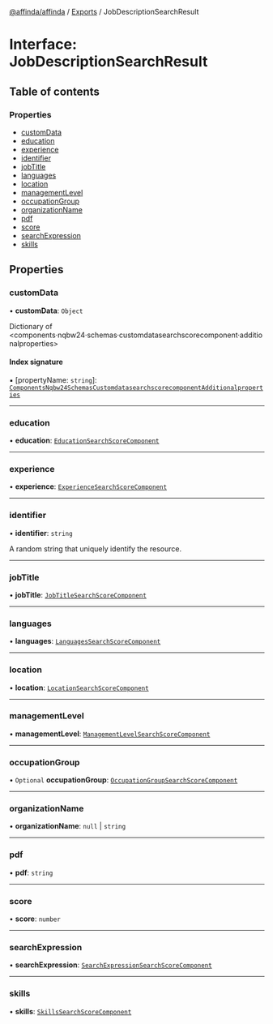 [@affinda/affinda](../README.md) / [Exports](../modules.md) / JobDescriptionSearchResult

# Interface: JobDescriptionSearchResult

## Table of contents

### Properties

- [customData](JobDescriptionSearchResult.md#customdata)
- [education](JobDescriptionSearchResult.md#education)
- [experience](JobDescriptionSearchResult.md#experience)
- [identifier](JobDescriptionSearchResult.md#identifier)
- [jobTitle](JobDescriptionSearchResult.md#jobtitle)
- [languages](JobDescriptionSearchResult.md#languages)
- [location](JobDescriptionSearchResult.md#location)
- [managementLevel](JobDescriptionSearchResult.md#managementlevel)
- [occupationGroup](JobDescriptionSearchResult.md#occupationgroup)
- [organizationName](JobDescriptionSearchResult.md#organizationname)
- [pdf](JobDescriptionSearchResult.md#pdf)
- [score](JobDescriptionSearchResult.md#score)
- [searchExpression](JobDescriptionSearchResult.md#searchexpression)
- [skills](JobDescriptionSearchResult.md#skills)

## Properties

### customData

• **customData**: `Object`

Dictionary of <components·nqbw24·schemas·customdatasearchscorecomponent·additionalproperties>

#### Index signature

▪ [propertyName: `string`]: [`ComponentsNqbw24SchemasCustomdatasearchscorecomponentAdditionalproperties`](ComponentsNqbw24SchemasCustomdatasearchscorecomponentAdditionalproperties.md)

___

### education

• **education**: [`EducationSearchScoreComponent`](EducationSearchScoreComponent.md)

___

### experience

• **experience**: [`ExperienceSearchScoreComponent`](ExperienceSearchScoreComponent.md)

___

### identifier

• **identifier**: `string`

A random string that uniquely identify the resource.

___

### jobTitle

• **jobTitle**: [`JobTitleSearchScoreComponent`](JobTitleSearchScoreComponent.md)

___

### languages

• **languages**: [`LanguagesSearchScoreComponent`](LanguagesSearchScoreComponent.md)

___

### location

• **location**: [`LocationSearchScoreComponent`](LocationSearchScoreComponent.md)

___

### managementLevel

• **managementLevel**: [`ManagementLevelSearchScoreComponent`](ManagementLevelSearchScoreComponent.md)

___

### occupationGroup

• `Optional` **occupationGroup**: [`OccupationGroupSearchScoreComponent`](OccupationGroupSearchScoreComponent.md)

___

### organizationName

• **organizationName**: ``null`` \| `string`

___

### pdf

• **pdf**: `string`

___

### score

• **score**: `number`

___

### searchExpression

• **searchExpression**: [`SearchExpressionSearchScoreComponent`](SearchExpressionSearchScoreComponent.md)

___

### skills

• **skills**: [`SkillsSearchScoreComponent`](SkillsSearchScoreComponent.md)
